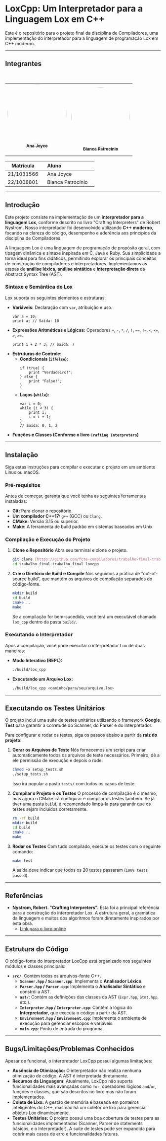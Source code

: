 # LoxCpp: Um Interpretador para a Linguagem Lox em C++

Este é o repositório para o projeto final da disciplina de Compiladores, uma implementação do interpretador para a linguagem de programação Lox em C++ moderno.

---

## Integrantes

<div align = "center">
<table>
  <tr>
     <td align="center"><a href="https://github.com/leticiatmartins"><img style="border-radius: 50%;" src="https://github.com/anajoyceamorim.png" width="190px;" alt=""/><br /><sub><b>Ana Joyce</b></sub></a><br />
    <td align="center"><a href="https://github.com/BiancaPatrocinio7"><img style="border-radius: 50%;" src="https://github.com/BiancaPatrocinio7.png" width="190px;" alt=""/><br /><sub><b>Bianca Patrocínio</b></sub></a><br /></td>
  </tr>
</table>

| Matrícula    | Aluno                       |
| ------------ | --------------------------- |
| 21/1031566   | Ana Joyce |
| 22/1008801   | Bianca Patrocínio   |

</div>

---

## Introdução

Este projeto consiste na implementação de um **interpretador para a linguagem Lox**, conforme descrito no livro "Crafting Interpreters" de Robert Nystrom. Nosso interpretador foi desenvolvido utilizando **C++ moderno**, focando na clareza do código, desempenho e aderência aos princípios da disciplina de Compiladores.

A linguagem Lox é uma linguagem de programação de propósito geral, com tipagem dinâmica e sintaxe inspirada em C, Java e Ruby. Sua simplicidade a torna ideal para fins didáticos, permitindo explorar os principais conceitos de construção de compiladores e interpretadores. Implementamos as etapas de **análise léxica**, **análise sintática** e **interpretação direta** da Abstract Syntax Tree (AST).

### Sintaxe e Semântica de Lox

Lox suporta os seguintes elementos e estruturas:

* **Variáveis:** Declaração com `var`, atribuição e uso.
    ```lox
    var a = 10;
    print a; // Saída: 10
    ```
* **Expressões Aritméticas e Lógicas:** Operadores `+`, `-`, `*`, `/`, `!`, `==`, `!=`, `<`, `<=`, `>`, `>=`.
    ```lox
    print 1 + 2 * 3; // Saída: 7
    ```
* **Estruturas de Controle:**
    * **Condicionais (`if`/`else`):**
        ```lox
        if (true) {
            print "Verdadeiro!";
        } else {
            print "Falso!";
        }
        ```
    * **Laços (`while`):**
        ```lox
        var i = 0;
        while (i < 3) {
            print i;
            i = i + 1;
        }
        // Saída: 0, 1, 2
        ```
* **Funções e Classes (Conforme o livro `Crafting Interpreters`)**

---

## Instalação

Siga estas instruções para compilar e executar o projeto em um ambiente Linux ou macOS.

### Pré-requisitos

Antes de começar, garanta que você tenha as seguintes ferramentas instaladas:

* **Git:** Para clonar o repositório.
* **Um compilador C++17:** `g++` (GCC) ou `Clang`.
* **CMake:** Versão 3.15 ou superior.
* **Make:** A ferramenta de build padrão em sistemas baseados em Unix.

### Compilação e Execução do Projeto

1.  **Clone o Repositório**
    Abra seu terminal e clone o projeto.

    ```bash
    git clone [https://github.com/fcte-compiladores/trabalho-final-trabalho_final_loxcpp.git](https://github.com/fcte-compiladores/trabalho-final-trabalho_final_loxcpp.git)
    cd trabalho-final-trabalho_final_loxcpp
    ```

2.  **Crie o Diretório de Build e Compile**
    Nós seguimos a prática de "out-of-source build", que mantém os arquivos de compilação separados do código-fonte.

    ```bash
    mkdir build
    cd build
    cmake ..
    make
    ```

    Se a compilação for bem-sucedida, você terá um executável chamado `lox_cpp` dentro da pasta `build/`.

### Executando o Interpretador

Após a compilação, você pode executar o interpretador Lox de duas maneiras:

* **Modo Interativo (REPL):**
    ```bash
    ./build/lox_cpp
    ```

* **Executando um Arquivo Lox:**
    ```bash
    ./build/lox_cpp <caminho/para/seu/arquivo.lox>
    ```

---

## Executando os Testes Unitários

O projeto inclui uma suíte de testes unitários utilizando o framework **Google Test** para garantir a corretude do Scanner, do Parser e do Interpretador.

Para configurar e rodar os testes, siga os passos abaixo a partir da **raiz do projeto**:

1.  **Gerar os Arquivos de Teste**
    Nós fornecemos um script para criar automaticamente todos os arquivos de teste necessários. Primeiro, dê a ele permissão de execução e depois o rode:

    ```bash
    chmod +x setup_tests.sh
    ./setup_tests.sh
    ```
    Isso irá popular a pasta `tests/` com todos os casos de teste.

2.  **Compilar o Projeto e os Testes**
    O processo de compilação é o mesmo, mas agora o CMake irá configurar e compilar os testes também. Se já tiver uma pasta `build`, é recomendado limpá-la para garantir que os testes sejam incluídos corretamente.

    ```bash
    rm -rf build
    mkdir build
    cd build
    cmake ..
    make
    ```

3.  **Rodar os Testes**
    Com tudo compilado, execute os testes com o seguinte comando:

    ```bash
    make test
    ```
    A saída deve indicar que todos os 20 testes passaram (`100% tests passed`).

---

## Referências

* **Nystrom, Robert. "Crafting Interpreters".** Esta foi a principal referência para a construção do interpretador Lox. A estrutura geral, a gramática da linguagem e muitos dos algoritmos foram diretamente inspirados por esta obra.
    * [Link para o livro online](https://craftinginterpreters.com/)

---

## Estrutura do Código

O código-fonte do interpretador LoxCpp está organizado nos seguintes módulos e classes principais:

* **`src/`**: Contém todos os arquivos-fonte C++.
    * **`Scanner.hpp` / `Scanner.cpp`**: Implementa o **Analisador Léxico**.
    * **`Parser.hpp` / `Parser.cpp`**: Implementa o **Analisador Sintático** e constrói a AST.
    * **`ast/`**: Contém as definições das classes da AST (`Expr.hpp`, `Stmt.hpp`, etc.).
    * **`Interpreter.hpp` / `Interpreter.cpp`**: Contém a lógica do **Interpretador**, que executa o código a partir da AST.
    * **`Environment.hpp` / `Environment.cpp`**: Implementa o ambiente de execução para gerenciar escopos e variáveis.
    * **`main.cpp`**: Ponto de entrada do programa.

---

## Bugs/Limitações/Problemas Conhecidos

Apesar de funcional, o interpretador LoxCpp possui algumas limitações:

* **Ausência de Otimização:** O interpretador não realiza nenhuma otimização de código. A AST é interpretada diretamente.
* **Recursos da Linguagem:** Atualmente, LoxCpp não suporta funcionalidades mais avançadas como `for`, operadores lógicos `and`/`or`, funções e classes, que são descritos no livro mas não foram implementados.
* **Coleta de Lixo:** A gestão de memória é baseada em ponteiros inteligentes do C++, mas não há um coletor de lixo para gerenciar objetos Lox dinamicamente.
* **Testes Unitários:** O projeto possui uma boa cobertura de testes para as funcionalidades implementadas (Scanner, Parser de statements básicos, e o Interpretador). A suíte de testes pode ser expandida para cobrir mais casos de erro e funcionalidades futuras.